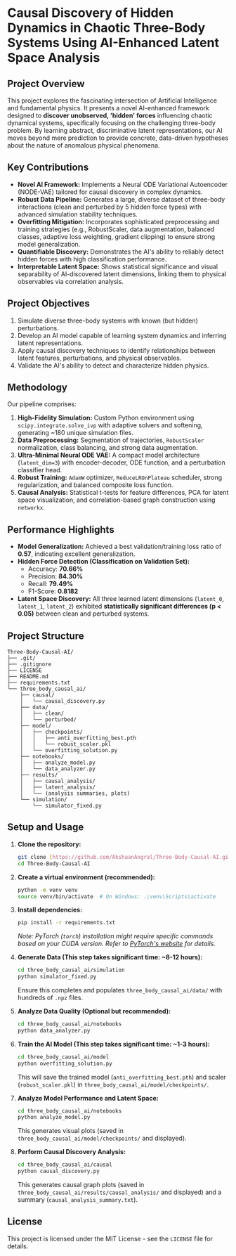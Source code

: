 # Causal Discovery of Hidden Dynamics in Chaotic Three-Body Systems Using AI-Enhanced Latent Space Analysis

## Project Overview
This project explores the fascinating intersection of Artificial Intelligence and fundamental physics. It presents a novel AI-enhanced framework designed to **discover unobserved, 'hidden' forces** influencing chaotic dynamical systems, specifically focusing on the challenging three-body problem. By learning abstract, discriminative latent representations, our AI moves beyond mere prediction to provide concrete, data-driven hypotheses about the nature of anomalous physical phenomena.

## Key Contributions
* **Novel AI Framework:** Implements a Neural ODE Variational Autoencoder (NODE-VAE) tailored for causal discovery in complex dynamics.
* **Robust Data Pipeline:** Generates a large, diverse dataset of three-body interactions (clean and perturbed by 5 hidden force types) with advanced simulation stability techniques.
* **Overfitting Mitigation:** Incorporates sophisticated preprocessing and training strategies (e.g., RobustScaler, data augmentation, balanced classes, adaptive loss weighting, gradient clipping) to ensure strong model generalization.
* **Quantifiable Discovery:** Demonstrates the AI's ability to reliably detect hidden forces with high classification performance.
* **Interpretable Latent Space:** Shows statistical significance and visual separability of AI-discovered latent dimensions, linking them to physical observables via correlation analysis.

## Project Objectives
1.  Simulate diverse three-body systems with known (but hidden) perturbations.
2.  Develop an AI model capable of learning system dynamics and inferring latent representations.
3.  Apply causal discovery techniques to identify relationships between latent features, perturbations, and physical observables.
4.  Validate the AI's ability to detect and characterize hidden physics.

## Methodology
Our pipeline comprises:
1.  **High-Fidelity Simulation:** Custom Python environment using `scipy.integrate.solve_ivp` with adaptive solvers and softening, generating ~180 unique simulation files.
2.  **Data Preprocessing:** Segmentation of trajectories, `RobustScaler` normalization, class balancing, and strong data augmentation.
3.  **Ultra-Minimal Neural ODE VAE:** A compact model architecture (`latent_dim=3`) with encoder-decoder, ODE function, and a perturbation classifier head.
4.  **Robust Training:** `AdamW` optimizer, `ReduceLROnPlateau` scheduler, strong regularization, and balanced composite loss function.
5.  **Causal Analysis:** Statistical t-tests for feature differences, PCA for latent space visualization, and correlation-based graph construction using `networkx`.

## Performance Highlights
* **Model Generalization:** Achieved a best validation/training loss ratio of **0.57**, indicating excellent generalization.
* **Hidden Force Detection (Classification on Validation Set):**
    * Accuracy: **70.66%**
    * Precision: **84.30%**
    * Recall: **79.49%**
    * F1-Score: **0.8182**
* **Latent Space Discovery:** All three learned latent dimensions (`latent_0`, `latent_1`, `latent_2`) exhibited **statistically significant differences (p < 0.05)** between clean and perturbed systems.

## Project Structure

```
Three-Body-Causal-AI/
├── .git/
├── .gitignore
├── LICENSE
├── README.md
├── requirements.txt
└── three_body_causal_ai/
    ├── causal/
    │   └── causal_discovery.py
    ├── data/
    │   ├── clean/
    │   └── perturbed/
    ├── model/
    │   ├── checkpoints/
    │   │   ├── anti_overfitting_best.pth
    │   │   └── robust_scaler.pkl
    │   └── overfitting_solution.py
    ├── notebooks/
    │   ├── analyze_model.py
    │   └── data_analyzer.py
    ├── results/
    │   ├── causal_analysis/
    │   ├── latent_analysis/
    │   └── (analysis summaries, plots)
    └── simulation/
        └── simulator_fixed.py
```

## Setup and Usage
1.  **Clone the repository:**
    ```bash
    git clone [https://github.com/AkshaanAngral/Three-Body-Causal-AI.git](https://github.com/AkshaanAngral/Three-Body-Causal-AI.git)
    cd Three-Body-Causal-AI
    ```
2.  **Create a virtual environment (recommended):**
    ```bash
    python -m venv venv
    source venv/bin/activate  # On Windows: .\venv\Scripts\activate
    ```
3.  **Install dependencies:**
    ```bash
    pip install -r requirements.txt
    ```
    *Note: PyTorch (`torch`) installation might require specific commands based on your CUDA version. Refer to [PyTorch's website](https://pytorch.org/get-started/locally/) for details.*

4.  **Generate Data (This step takes significant time: ~8-12 hours):**
    ```bash
    cd three_body_causal_ai/simulation
    python simulator_fixed.py
    ```
    Ensure this completes and populates `three_body_causal_ai/data/` with hundreds of `.npz` files.

5.  **Analyze Data Quality (Optional but recommended):**
    ```bash
    cd three_body_causal_ai/notebooks
    python data_analyzer.py
    ```

6.  **Train the AI Model (This step takes significant time: ~1-3 hours):**
    ```bash
    cd three_body_causal_ai/model
    python overfitting_solution.py
    ```
    This will save the trained model (`anti_overfitting_best.pth`) and scaler (`robust_scaler.pkl`) in `three_body_causal_ai/model/checkpoints/`.

7.  **Analyze Model Performance and Latent Space:**
    ```bash
    cd three_body_causal_ai/notebooks
    python analyze_model.py
    ```
    This generates visual plots (saved in `three_body_causal_ai/model/checkpoints/` and displayed).

8.  **Perform Causal Discovery Analysis:**
    ```bash
    cd three_body_causal_ai/causal
    python causal_discovery.py
    ```
    This generates causal graph plots (saved in `three_body_causal_ai/results/causal_analysis/` and displayed) and a summary (`causal_analysis_summary.txt`).

## License
This project is licensed under the MIT License - see the `LICENSE` file for details.


